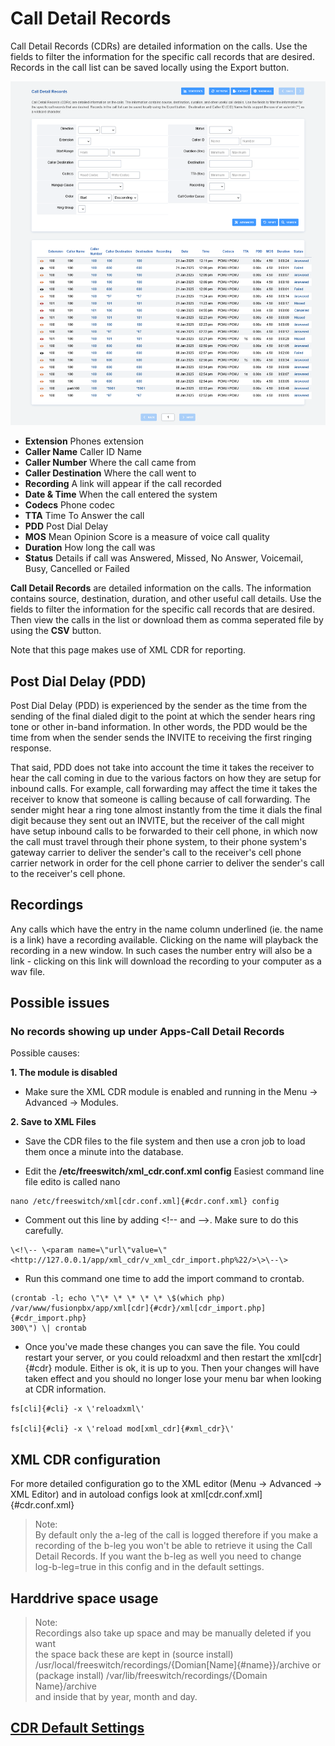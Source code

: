 # Call Detail Records

Call Detail Records (CDRs) are detailed information on the calls. Use
the fields to filter the information for the specific call records that
are desired. Records in the call list can be saved locally using the
Export button.

![image](../_static/images/applications/fusionpbx_call_detail_records.png)

-   **Extension** Phones extension
-   **Caller Name** Caller ID Name
-   **Caller Number** Where the call came from
-   **Caller Destination** Where the call went to
-   **Recording** A link will appear if the call recorded
-   **Date & Time** When the call entered the system
-   **Codecs** Phone codec
-   **TTA** Time To Answer the call
-   **PDD** Post Dial Delay
-   **MOS** Mean Opinion Score is a measure of voice call quality
-   **Duration** How long the call was
-   **Status** Details if call was Answered, Missed, No Answer,
    Voicemail, Busy, Cancelled or Failed

**Call Detail Records** are detailed information on the calls. The
information contains source, destination, duration, and other useful
call details. Use the fields to filter the information for the specific
call records that are desired. Then view the calls in the list or
download them as comma seperated file by using the **CSV** button.

Note that this page makes use of XML CDR for reporting.

## Post Dial Delay (PDD)

Post Dial Delay (PDD) is experienced by the sender as the time from the
sending of the final dialed digit to the point at which the sender hears
ring tone or other in-band information. In other words, the PDD would be
the time from when the sender sends the INVITE to receiving the first
ringing response.

That said, PDD does not take into account the time it takes the receiver
to hear the call coming in due to the various factors on how they are
setup for inbound calls. For example, call forwarding may affect the
time it takes the receiver to know that someone is calling because of
call forwarding. The sender might hear a ring tone almost instantly from
the time it dials the final digit because they sent out an INVITE, but
the receiver of the call might have setup inbound calls to be forwarded
to their cell phone, in which now the call must travel through their
phone system, to their phone system\'s gateway carrier to deliver the
sender\'s call to the receiver\'s cell phone carrier network in order
for the cell phone carrier to deliver the sender\'s call to the
receiver\'s cell phone.

## Recordings

Any calls which have the entry in the name column underlined (ie. the
name is a link) have a recording available. Clicking on the name will
playback the recording in a new window. In such cases the number entry
will also be a link - clicking on this link will download the recording
to your computer as a wav file.

## Possible issues

### No records showing up under Apps-Call Detail Records

Possible causes:

**1. The module is disabled**

-   Make sure the XML CDR module is enabled and running in the Menu -\>
    Advanced -\> Modules.

**2. Save to XML Files**

- Save the CDR files to the file system and then use a cron job to load
them once a minute into the database.

- Edit the **/etc/freeswitch/xml_cdr.conf.xml config** Easiest command
line file edito is called nano
```
nano /etc/freeswitch/xml[cdr.conf.xml]{#cdr.conf.xml} config
```

- Comment out this line by adding \<!\-- and \--\>. Make sure to do this
carefully.
```
\<!\-- \<param name=\"url\"value=\"<http://127.0.0.1/app/xml_cdr/v_xml_cdr_import.php%22/>\>\--\>
```

- Run this command one time to add the import command to crontab.
```
(crontab -l; echo \"\* \* \* \* \* \$(which php)
/var/www/fusionpbx/app/xml[cdr]{#cdr}/xml[cdr_import.php]{#cdr_import.php}
300\") \| crontab
```

- Once you\'ve made these changes you can save the file. You could restart
your server, or you could reloadxml and then restart the xml[cdr]{#cdr}
module. Either is ok, it is up to you. Then your changes will have taken
effect and you should no longer lose your menu bar when looking at CDR
information.
```
fs[cli]{#cli} -x \'reloadxml\'

fs[cli]{#cli} -x \'reload mod[xml_cdr]{#xml_cdr}\'
```

## XML CDR configuration

For more detailed configuration go to the XML editor (Menu -\> Advanced
-\> XML Editor) and in autoload configs look at
xml[cdr.conf.xml]{#cdr.conf.xml}

>Note:   
>By default only the a-leg of the call is logged therefore if you make a   
>recording of the b-leg you won\'t be able to retrieve it using the Call   
>Detail Records. If you want the b-leg as well you need to change   
>log-b-leg=true in this config and in the default settings.

## Harddrive space usage

>Note:   
>Recordings also take up space and may be manually deleted if you want   
>the space back these are kept in (source install)   
>/usr/local/freeswitch/recordings/{Domian[Name]{#name}}/archive or   
>(package install) /var/lib/freeswitch/recordings/{Domain Name}/archive   
>and inside that by year, month and day.

## [CDR Default Settings](/en/latest/advanced/default_settings.html#id4)

